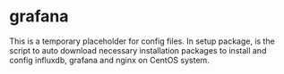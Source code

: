 grafana
=======

This is a temporary placeholder for config files.
In setup package, is the script to auto download necessary installation packages to install and config influxdb, grafana and nginx on CentOS system.
